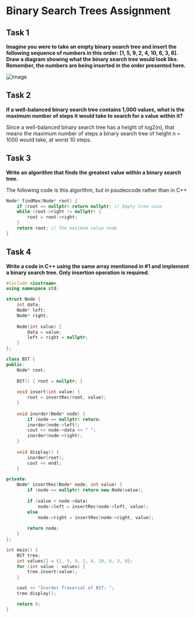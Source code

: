# Binary Search Trees Assignment


## Task 1

**Imagine you were to take an empty binary search tree and insert the following sequence of numbers in this order: [1, 5, 9, 2, 4, 10, 6, 3, 8]. Draw a diagram showing what the binary search tree would look like. Remember, the numbers are being inserted in the order presented here.**

![image](https://github.com/user-attachments/assets/e6cb475a-8113-4454-8f73-554f58fd7a6c)



## Task 2

**If a well-balanced binary search tree contains 1,000 values, what is the maximum number of steps it would take to search for a value within it?**



Since a well-balanced binary search tree has a height of log2(n), that means the maximum number of steps a binary search tree of height n = 1000 would take, at worst 10 steps.


## Task 3

**Write an algorithm that finds the greatest value within a binary search tree.**




The following code is this algorithm, but in psudeocode rather than in C++




```C++
Node* findMax(Node* root) {
    if (root == nullptr) return nullptr; // Empty tree case
    while (root->right != nullptr) {
        root = root->right;
    }
    return root; // The maximum value node
}
```



## Task 4


**Write a code in C++ using the same array mentioned in #1 and implement a binary search tree. Only insertion operation is required.**



```C++
#include <iostream>
using namespace std;

struct Node {
    int data;
    Node* left;
    Node* right;
    
    Node(int value) {
        data = value;
        left = right = nullptr;
    }
};

class BST {
public:
    Node* root;
    
    BST() { root = nullptr; }
    
    void insert(int value) {
        root = insertRec(root, value);
    }
    
    void inorder(Node* node) {
        if (node == nullptr) return;
        inorder(node->left);
        cout << node->data << " ";
        inorder(node->right);
    }
    
    void display() {
        inorder(root);
        cout << endl;
    }

private:
    Node* insertRec(Node* node, int value) {
        if (node == nullptr) return new Node(value);
        
        if (value < node->data) 
            node->left = insertRec(node->left, value);
        else 
            node->right = insertRec(node->right, value);
        
        return node;
    }
};

int main() {
    BST tree;
    int values[] = {1, 5, 9, 2, 4, 10, 6, 3, 8};
    for (int value : values) {
        tree.insert(value);
    }

    cout << "Inorder Traversal of BST: ";
    tree.display();

    return 0;
}
```

